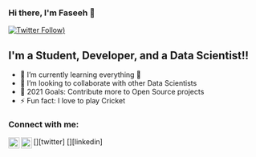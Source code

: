 ### Hi there, I'm Faseeh  👋
[![Twitter Follow](https://img.shields.io/twitter/follow/FaseehA21007663?color=1DA1F2&logo=twitter&style=for-the-badge))](https://twitter.com/FaseehA21007663)

## I'm a Student, Developer, and a Data Scientist!!

- 🌱 I’m currently learning everything 🤣
- 👯 I’m looking to collaborate with other Data Scientists
- 🥅 2021 Goals: Contribute more to Open Source projects
- ⚡ Fun fact: I love to play Cricket 


### Connect with me:

[<img align="left" alt="FaseehA21007663 | Twitter" width="22px" src="https://cdn.jsdelivr.net/npm/simple-icons@v3/icons/twitter.svg" />][twitter]
[<img align="left" alt="faseeh-ahmed-a2037b191 | LinkedIn" width="22px" src="https://cdn.jsdelivr.net/npm/simple-icons@v3/icons/linkedin.svg" />][linkedin]


<br />

